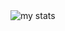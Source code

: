 
<img alt="my stats" src="https://github-readme-stats.vercel.app/api?username=7ShIkI3">

<!---
7ShIkI3/7ShIkI3 is a ✨ special ✨ repository because its `README.md` (this file) appears on your GitHub profile.
You can click the Preview link to take a look at your changes.
--->
